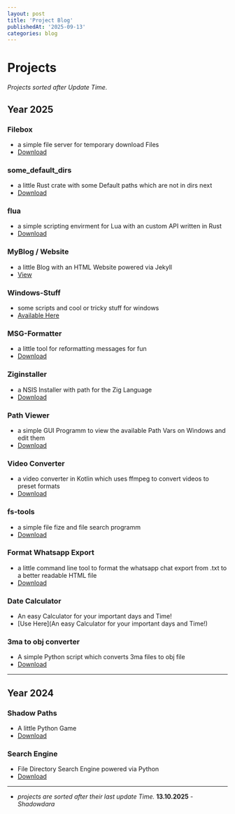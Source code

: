 ```yaml
---
layout: post
title: 'Project Blog'
publishedAt: '2025-09-13'
categories: blog
---
```


# Projects

*Projects sorted after Update Time.*

## Year 2025

### Filebox
- a simple file server for temporary download Files
- [Download](https://github.com/ShadowDara/filebox)

### some_default_dirs
- a little Rust crate with some Default paths which are not in dirs next
- [Download](https://crates.io/crates/some_default_dirs)

### flua
- a simple scripting envirment for Lua with an custom API written in
Rust
- [Download](https://github.com/ShadowDara/flua)

### MyBlog / Website
- a little Blog with an HTML Website powered via Jekyll
- [View](https://shadowdara.github.io/)

### Windows-Stuff
- some scripts and cool or tricky stuff for windows
- [Available Here](/blog/2025/08/13/windows-stuff)

### MSG-Formatter
- a little tool for reformatting messages for fun
- [Download](https://github.com/ShadowDara/msg-formatter)

### Ziginstaller
- a NSIS Installer with path for the Zig Language
- [Download](https://github.com/ShadowDara/ZigInstaller)

### Path Viewer
- a simple GUI Programm to view the available Path Vars on Windows and
edit them
- [Download](https://github.com/ShadowDara/Path-Viewer)

### Video Converter
- a video converter in Kotlin which uses ffmpeg to convert videos to preset formats
- [Download](https://github.com/ShadowDara/videoconverter)

### fs-tools
- a simple file fize and file search programm
- [Download](https://github.com/ShadowDara/fs-tools)

### Format Whatsapp Export
- a little command line tool to format the whatsapp chat export from .txt to a better readable HTML file
- [Download](https://github.com/ShadowDara/format-whatsapp-export)

### Date Calculator
- An easy Calculator for your important days and Time!
- [Use Here](An easy Calculator for your important days and Time!)

### 3ma to obj converter
- A simple Python script which converts 3ma files to obj file
- [Download](https://github.com/ShadowDara/3ma-to-obj-converter-python)

---

## Year 2024

### Shadow Paths
- A little Python Game
- [Download](https://github.com/ShadowDara/Shadow-Paths)

### Search Engine
- File Directory Search Engine powered via Python
- [Download](https://github.com/ShadowDara/Search-Engine)

---

- *projects are sorted after their last update Time.* **13.10.2025** - *Shadowdara*
